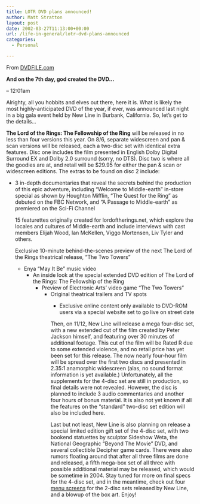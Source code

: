 ```yaml
---
title: LOTR DVD plans announced!
author: Matt Stratton
layout: post
date: 2002-03-27T11:13:00+00:00
url: /life-in-general/lotr-dvd-plans-announced
categories:
  - Personal

---
```

From [DVDFILE.com][1]

**And on the 7th day, god created the DVD&#8230;**
   
&#8211; 12:01am

Alrighty, all you hobbits and elves out there, here it is. What is likely the most highly-anticipated DVD of the year, if ever, was announced last night in a big gala event held by New Line in Burbank, California. So, let&#8217;s get to the details&#8230;

**The Lord of the Rings: The Fellowship of the Ring** will be released in no less than four versions this year. On 8/6, separate widescreen and pan & scan versions will be released, each a two-disc set with identical extra features. Disc one includes the film presented in English Dolby Digital Surround EX and Dolby 2.0 surround (sorry, no DTS). Disc two is where all the goodies are at, and retail will be $29.95 for either the pan & scan or widescreen editions. The extras to be found on disc 2 include:

  * 3 in-depth documentaries that reveal the secrets behind the production of this epic adventure, including &#8220;Welcome to Middle-earth&#8221; in-store special as shown by Houghton Mifflin, &#8220;The Quest for the Ring&#8221; as debuted on the FBC Network, and &#8220;A Passage to Middle-earth&#8221; as premiered on the Sci-Fi Channel
  
    15 featurettes originally created for lordoftherings.net, which explore the locales and cultures of Middle-earth and include interviews with cast members Elijah Wood, Ian McKellen, Viggo Mortensen, Liv Tyler and others.
  
    Exclusive 10-minute behind-the-scenes preview of the next The Lord of the Rings theatrical release, &#8220;The Two Towers&#8221;</p> 
      * Enya &#8220;May It Be&#8221; music video 
          * An inside look at the special extended DVD edition of The Lord of the Rings: The Fellowship of the Ring 
              * Preview of Electronic Arts&#8217; video game &#8220;The Two Towers&#8221; 
                  * Original theatrical trailers and TV spots 
                      * Exclusive online content only available to DVD-ROM users via a special website set to go live on street date </ul> 
                        Then, on 11/12, New Line will release a mega four-disc set, with a new extended cut of the film created by Peter Jackson himself, and featuring over 30 minutes of additional footage. This cut of the film will be Rated R due to some extended violence, and no retail price has yet been set for this release. The now nearly four-hour film will be spread over the first two discs and presented in 2.35:1 anamorphic widescreen (alas, no sound format information is yet available.) Unfortunately, all the supplements for the 4-disc set are still in production, so final details were not revealed. However, the disc is planned to include 3 audio commentaries and another four hours of bonus material. It is also not yet known if all the features on the &#8220;standard&#8221; two-disc set edition will also be included here.
                        
                        Last but not least, New Line is also planning on release a special limited edition gift set of the 4-disc set, with two bookend statuettes by sculptor Sideshow Weta, the National Geographic &#8220;Beyond The Movie&#8221; DVD, and several collectible Decipher game cards. There were also rumors floating around that after all three films are done and released, a fifth mega-box set of all three with possible additional material may be released, which would be sometime in 2004. Stay tuned for more on final specs for the 4-disc set, and in the meantime, check out four [menu screens][2] for the 2-disc sets released by New Line, and a blowup of the box art. Enjoy!

 [1]: https://www.dvdfile.com/software/dvd-video/index.html
 [2]: https://www.dvdfile.com/interactive/drive_in/clips/lordoftherings/fellowshipofthering/gallery.html